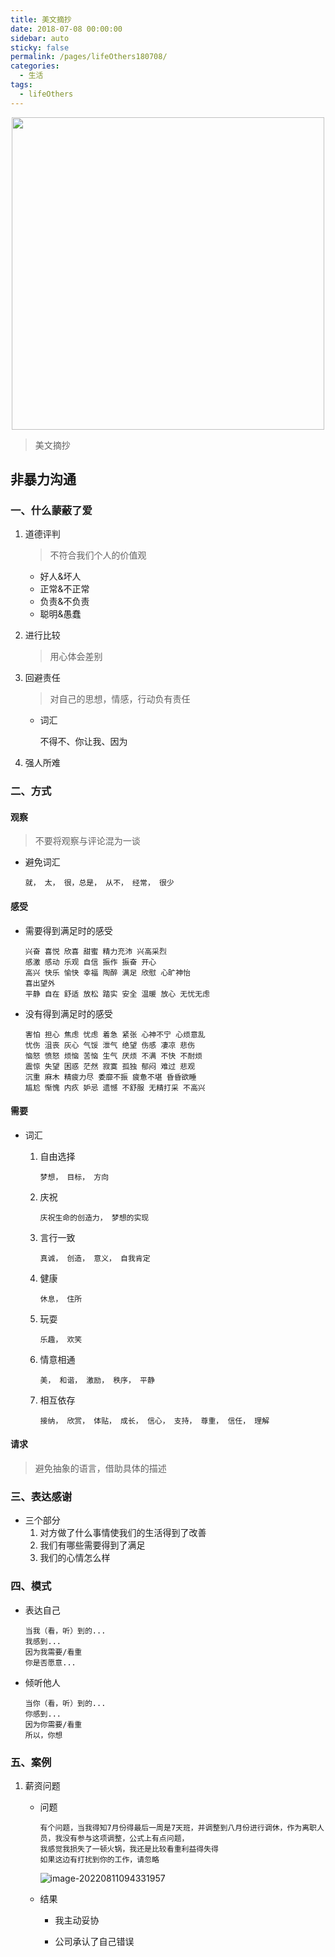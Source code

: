 ```yaml
---
title: 美文摘抄
date: 2018-07-08 00:00:00
sidebar: auto
sticky: false
permalink: /pages/lifeOthers180708/
categories: 
  - 生活
tags: 
  - lifeOthers
---
```


<p align="center">
  <img width="500" src="https://user-images.githubusercontent.com/40418875/183378838-a5661fc1-7de2-4092-8949-f3aa4ba23a63.png"/>
</p>



> 美文摘抄

<!-- more -->

## 非暴力沟通

### 一、什么蒙蔽了爱

1. 道德评判

   > 不符合我们个人的价值观

   - 好人&坏人
   - 正常&不正常
   - 负责&不负责
   - 聪明&愚蠢

2. 进行比较

   > 用心体会差别

3. 回避责任

   > 对自己的思想，情感，行动负有责任

   - 词汇

     不得不、你让我、因为

4. 强人所难

### 二、方式

#### 观察

> 不要将观察与评论混为一谈

- 避免词汇

  ```
  就， 太， 很，总是， 从不， 经常， 很少
  ```

#### 感受

- 需要得到满足时的感受

  ```
  兴奋 喜悦 欣喜 甜蜜 精力充沛 兴高采烈
  感激 感动 乐观 自信 振作 振奋 开心 
  高兴 快乐 愉快 幸福 陶醉 满足 欣慰 心旷神怡 
  喜出望外
  平静 自在 舒适 放松 踏实 安全 温暖 放心 无忧无虑 
  ```

- 没有得到满足时的感受

  ```
  害怕 担心 焦虑 忧虑 着急 紧张 心神不宁 心烦意乱 
  忧伤 沮丧 灰心 气馁 泄气 绝望 伤感 凄凉 悲伤 
  恼怒 愤怒 烦恼 苦恼 生气 厌烦 不满 不快 不耐烦 
  震惊 失望 困惑 茫然 寂寞 孤独 郁闷 难过 悲观 
  沉重 麻木 精疲力尽 委靡不振 疲惫不堪 昏昏欲睡 
  尴尬 惭愧 内疚 妒忌 遗憾 不舒服 无精打采 不高兴
  ```

#### 需要

- 词汇

  1. 自由选择

     ```
     梦想， 目标， 方向
     ```

  2. 庆祝

     ```
     庆祝生命的创造力， 梦想的实现
     ```

  3. 言行一致

     ```
     真诚， 创造， 意义， 自我肯定
     ```

  4. 健康

     ```
     休息， 住所
     ```

  5. 玩耍

     ```
     乐趣， 欢笑
     ```

  6. 情意相通

     ```
     美， 和谐， 激励， 秩序， 平静
     ```

  7. 相互依存

     ```
     接纳， 欣赏， 体贴， 成长， 信心， 支持， 尊重， 信任， 理解
     ```

#### 请求

> 避免抽象的语言，借助具体的描述

### 三、表达感谢

- 三个部分
  1. 对方做了什么事情使我们的生活得到了改善
  2. 我们有哪些需要得到了满足
  3. 我们的心情怎么样

### 四、模式

- 表达自己

  ```
  当我（看，听）到的...
  我感到...
  因为我需要/看重
  你是否愿意...
  ```

- 倾听他人

  ```
  当你（看，听）到的...
  你感到...
  因为你需要/看重
  所以，你想
  ```


### 五、案例

1. 薪资问题

   - 问题

     ```
     有个问题，当我得知7月份得最后一周是7天班，并调整到八月份进行调休，作为离职人员，我没有参与这项调整，公式上有点问题，
     我感觉我损失了一顿火锅，我还是比较看重利益得失得
     如果这边有打扰到你的工作，请忽略
     ```

     ![image-20220811094331957](D:\日杂\typora-pic\image-20220811094331957.png)

   - 结果

     - 我主动妥协

     - 公司承认了自己错误

       



